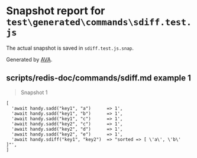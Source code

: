 # Snapshot report for `test\generated\commands\sdiff.test.js`

The actual snapshot is saved in `sdiff.test.js.snap`.

Generated by [AVA](https://ava.li).

## scripts/redis-doc/commands/sdiff.md example 1

> Snapshot 1

    [
      'await handy.sadd("key1", "a")      => 1',
      'await handy.sadd("key1", "b")      => 1',
      'await handy.sadd("key1", "c")      => 1',
      'await handy.sadd("key2", "c")      => 1',
      'await handy.sadd("key2", "d")      => 1',
      'await handy.sadd("key2", "e")      => 1',
      'await handy.sdiff("key1", "key2")  => "sorted => [ \'a\', \'b\' ]"',
    ]
